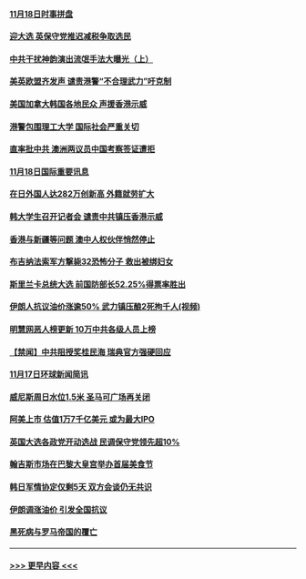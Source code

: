 #### [11月18日时事拼盘](../pages/prog202/a102710106.md?t=11190833) 
#### [迎大选 英保守党推迟减税争取选民](../pages/prog202/a102710044.md?t=11190833) 
#### [中共干扰神韵演出流氓手法大曝光（上）](../pages/prog202/a102709985.md?t=11190833) 
#### [美英欧盟齐发声 谴责港警“不合理武力”吁克制](../pages/prog202/a102709938.md?t=11190833) 
#### [美国加拿大韩国各地民众 声援香港示威](../pages/prog202/a102709923.md?t=11190833) 
#### [港警包围理工大学 国际社会严重关切](../pages/prog202/a102709919.md?t=11190833) 
#### [直率批中共 澳洲两议员中国考察签证遭拒](../pages/prog202/a102709913.md?t=11190833) 
#### [11月18日国际重要讯息](../pages/prog202/a102709661.md?t=11190833) 
#### [在日外国人达282万创新高 外籍就劳扩大](../pages/prog202/a102709689.md?t=11190833) 
#### [韩大学生召开记者会 谴责中共镇压香港示威](../pages/prog202/a102709675.md?t=11190833) 
#### [香港与新疆等问题 澳中人权伙伴悄然停止](../pages/prog202/a102709654.md?t=11190833) 
#### [布吉纳法索军方撃毙32恐怖分子 救出被绑妇女](../pages/prog202/a102709594.md?t=11190833) 
#### [斯里兰卡总统大选 前国防部长52.25%得票率胜出](../pages/prog202/a102709475.md?t=11190833) 
#### [伊朗人抗议油价涨逾50% 武力镇压酿2死拘千人(视频)](../pages/prog202/a102709482.md?t=11190833) 
#### [明慧网恶人榜更新 10万中共各级人员上榜](../pages/prog202/a102709485.md?t=11190833) 
#### [【禁闻】中共阻授奖桂民海 瑞典官方强硬回应](../pages/prog202/a102709421.md?t=11190833) 
#### [11月17日环球新闻简讯](../pages/prog202/a102709388.md?t=11190833) 
#### [威尼斯周日水位1.5米 圣马可广场再关闭](../pages/prog202/a102709363.md?t=11190833) 
#### [阿美上市 估值1万7千亿美元 或为最大IPO](../pages/prog202/a102709294.md?t=11190833) 
#### [英国大选各政党开动选战 民调保守党领先超10%](../pages/prog202/a102709289.md?t=11190833) 
#### [翰吉斯市场在巴黎大皇宫举办首届美食节](../pages/prog202/a102709244.md?t=11190833) 
#### [韩日军情协定仅剩5天 双方会谈仍无共识](../pages/prog202/a102709216.md?t=11190833) 
#### [伊朗调涨油价 引发全国抗议](../pages/prog202/a102708722.md?t=11190833) 
#### [黑死病与罗马帝国的覆亡](../pages/prog202/a102708562.md?t=11190833) 

----
#### [ >>> 更早内容 <<< ](../indexes/prog202-earlier.md)
